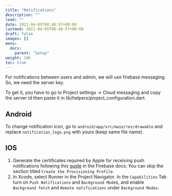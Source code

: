 ```yaml
---
title: "Notifications"
description: ""
lead: ""
date: 2021-04-05T08:48:57+00:00
lastmod: 2021-04-05T08:48:57+00:00
draft: false
images: []
menu:
  docs:
    parent: "Setup"
weight: 106
toc: true
---
```


For notifications between users and admin, we will use firebase messaging. So, we need the server key.

To get it, you have to go to Project settings → Cloud messaging and copy the server id then paste it in lib/helpers/project_configuration.dart.

## Android
To change notification icon, go to `android/app/src/main/res/drawable` and replace `notification_logo.png` with yours (keep same file name).

## IOS
1. Generate the certificates required by Apple for receiving push notifications following this [guide](https://firebase.google.com/docs/cloud-messaging/ios/certs) in the Firebase docs. You can skip the section titled `Create the Provisioning Profile`.
2. In Xcode, select Runner in the Project Navigator. In the `Capabilities` Tab turn on `Push Notifications` and `Background Mode`s, and enable `Background fetch` and `Remote notifications` under `Background Modes`.
